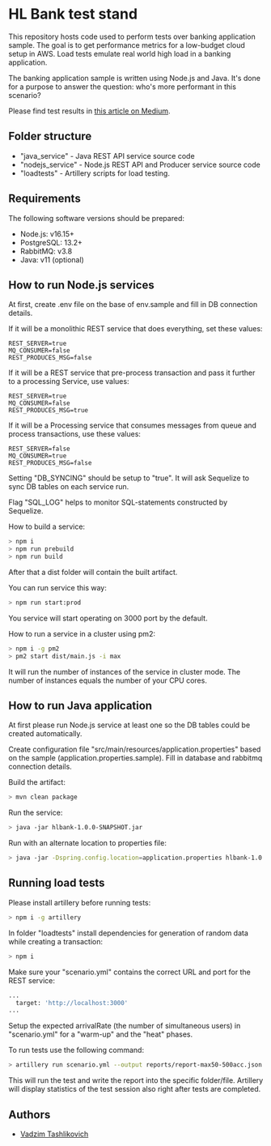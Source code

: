 # HL Bank test stand

This repository hosts code used to perform tests over banking application sample. The goal is to get performance metrics for a low-budget cloud setup in AWS. Load tests emulate real world high load in a banking application.

The banking application sample is written using Node.js and Java. It's done for a purpose to answer the question: who's more performant in this scenario?

Please find test results in [this article on Medium](https://microsoft.com).

## Folder structure

- "java_service" - Java REST API service source code
- "nodejs_service" - Node.js REST API and Producer service source code
- "loadtests" - Artillery scripts for load testing.

## Requirements

The following software versions should be prepared:
- Node.js: v16.15+
- PostgreSQL: 13.2+
- RabbitMQ: v3.8
- Java: v11 (optional)

## How to run Node.js services

At first, create .env file on the base of env.sample and fill in DB connection details.

If it will be a monolithic REST service that does everything, set these values:
```
REST_SERVER=true
MQ_CONSUMER=false
REST_PRODUCES_MSG=false
```

If it will be a REST service that pre-process transaction and pass it further to a processing Service, use values:
```
REST_SERVER=true
MQ_CONSUMER=false
REST_PRODUCES_MSG=true
```

If it will be a Processing service that consumes messages from queue and process transactions, use these values:
```
REST_SERVER=false
MQ_CONSUMER=true
REST_PRODUCES_MSG=false
```

Setting "DB_SYNCING" should be setup to "true". It will ask Sequelize to sync DB tables on each service run.

Flag "SQL_LOG" helps to monitor SQL-statements constructed by Sequelize.

How to build a service:
```bash
> npm i
> npm run prebuild
> npm run build
```

After that a dist folder will contain the built artifact.

You can run service this way:
```bash
> npm run start:prod
```

You service will start operating on 3000 port by the default.

How to run a service in a cluster using pm2:
```bash
> npm i -g pm2
> pm2 start dist/main.js -i max
```

It will run the number of instances of the service in cluster mode. The number of instances equals the number of your CPU cores.

## How to run Java application

At first please run Node.js service at least one so the DB tables could be created automatically.

Create configuration file "src/main/resources/application.properties" based on the sample (application.properties.sample). Fill in database and rabbitmq connection details.

Build the artifact:
```bash
> mvn clean package
```

Run the service:
```bash
> java -jar hlbank-1.0.0-SNAPSHOT.jar
```

Run with an alternate location to properties file:
```bash
> java -jar -Dspring.config.location=application.properties hlbank-1.0.0-SNAPSHOT.jar
```

## Running load tests

Please install artillery before running tests:
```bash
> npm i -g artillery
```

In folder "loadtests" install dependencies for generation of random data while creating a transaction:
```bash
> npm i
```

Make sure your "scenario.yml" contains the correct URL and port for the REST service:
```bash
...
  target: 'http://localhost:3000'
...
```

Setup the expected arrivalRate (the number of simultaneous users) in "scenario.yml" for a "warm-up" and the "heat" phases.

To run tests use the following command:
```bash
> artillery run scenario.yml --output reports/report-max50-500acc.json
```

This will run the test and write the report into the specific folder/file. Artillery will display statistics of the test session also right after tests are completed.

## Authors

- [Vadzim Tashlikovich](https://github.com/vtashlikovich)
